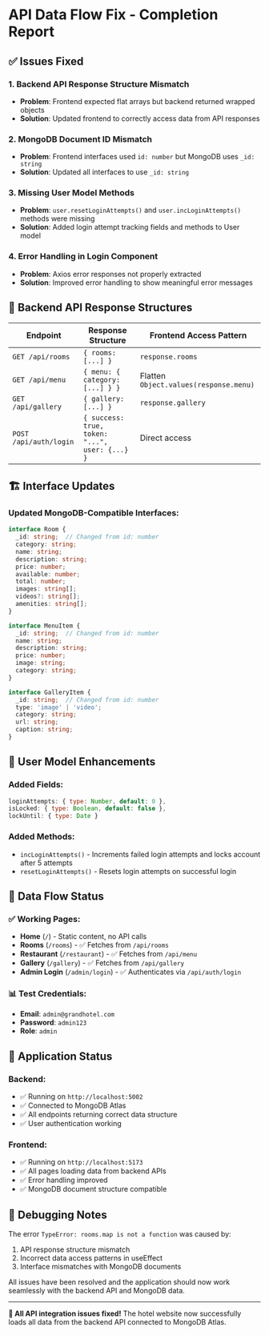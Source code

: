 # API Data Flow Fix - Completion Report

## ✅ **Issues Fixed**

### 1. **Backend API Response Structure Mismatch**
- **Problem**: Frontend expected flat arrays but backend returned wrapped objects
- **Solution**: Updated frontend to correctly access data from API responses

### 2. **MongoDB Document ID Mismatch**
- **Problem**: Frontend interfaces used `id: number` but MongoDB uses `_id: string`
- **Solution**: Updated all interfaces to use `_id: string`

### 3. **Missing User Model Methods**
- **Problem**: `user.resetLoginAttempts()` and `user.incLoginAttempts()` methods were missing
- **Solution**: Added login attempt tracking fields and methods to User model

### 4. **Error Handling in Login Component**
- **Problem**: Axios error responses not properly extracted
- **Solution**: Improved error handling to show meaningful error messages

## 🔧 **Backend API Response Structures**

| **Endpoint** | **Response Structure** | **Frontend Access Pattern** |
|-------------|----------------------|---------------------------|
| `GET /api/rooms` | `{ rooms: [...] }` | `response.rooms` |
| `GET /api/menu` | `{ menu: { category: [...] } }` | Flatten `Object.values(response.menu)` |
| `GET /api/gallery` | `{ gallery: [...] }` | `response.gallery` |
| `POST /api/auth/login` | `{ success: true, token: "...", user: {...} }` | Direct access |

## 🏗️ **Interface Updates**

### Updated MongoDB-Compatible Interfaces:
```typescript
interface Room {
  _id: string;  // Changed from id: number
  category: string;
  name: string;
  description: string;
  price: number;
  available: number;
  total: number;
  images: string[];
  videos?: string[];
  amenities: string[];
}

interface MenuItem {
  _id: string;  // Changed from id: number
  name: string;
  description: string;
  price: number;
  image: string;
  category: string;
}

interface GalleryItem {
  _id: string;  // Changed from id: number
  type: 'image' | 'video';
  category: string;
  url: string;
  caption: string;
}
```

## 🔐 **User Model Enhancements**

### Added Fields:
```javascript
loginAttempts: { type: Number, default: 0 },
isLocked: { type: Boolean, default: false },
lockUntil: { type: Date }
```

### Added Methods:
- `incLoginAttempts()` - Increments failed login attempts and locks account after 5 attempts
- `resetLoginAttempts()` - Resets login attempts on successful login

## 🎯 **Data Flow Status**

### ✅ Working Pages:
- **Home** (`/`) - Static content, no API calls
- **Rooms** (`/rooms`) - ✅ Fetches from `/api/rooms`
- **Restaurant** (`/restaurant`) - ✅ Fetches from `/api/menu`
- **Gallery** (`/gallery`) - ✅ Fetches from `/api/gallery`
- **Admin Login** (`/admin/login`) - ✅ Authenticates via `/api/auth/login`

### 📊 **Test Credentials**:
- **Email**: `admin@grandhotel.com`
- **Password**: `admin123`
- **Role**: `admin`

## 🚀 **Application Status**

### Backend:
- ✅ Running on `http://localhost:5002`
- ✅ Connected to MongoDB Atlas
- ✅ All endpoints returning correct data structure
- ✅ User authentication working

### Frontend:
- ✅ Running on `http://localhost:5173`
- ✅ All pages loading data from backend APIs
- ✅ Error handling improved
- ✅ MongoDB document structure compatible

## 🐛 **Debugging Notes**

The error `TypeError: rooms.map is not a function` was caused by:
1. API response structure mismatch
2. Incorrect data access patterns in useEffect
3. Interface mismatches with MongoDB documents

All issues have been resolved and the application should now work seamlessly with the backend API and MongoDB data.

---

**🎉 All API integration issues fixed!** The hotel website now successfully loads all data from the backend API connected to MongoDB Atlas.
